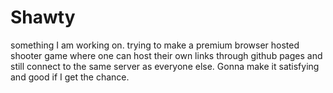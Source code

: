 # Shawty
something I am working on. trying to make a premium browser hosted shooter game where one can host their own links through github pages and still connect to the same server as everyone else. Gonna make it satisfying and good if I get the chance.
